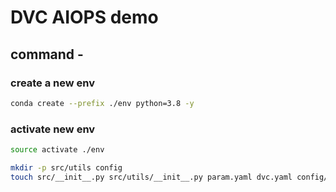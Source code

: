 # DVC AIOPS demo

## command -

### create a new env

```bash
conda create --prefix ./env python=3.8 -y
```

### activate new env 
```bash
source activate ./env
```
```bash
mkdir -p src/utils config
touch src/__init__.py src/utils/__init__.py param.yaml dvc.yaml config/config.yaml src/stage_01_load_save.py src/utils/all_utils.py setup.py .gitignore
```